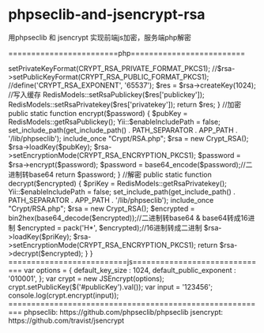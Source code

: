 # phpseclib-and-jsencrypt-rsa


用phpseclib 和 jsencrypt 实现前端js加密，服务端php解密

========================php=========================
<?php

class rsa {
    //生成RSA公钥和私钥
    public static function rsaCreate() {
        Yii::$enableIncludePath = false;
        set_include_path(get_include_path() . PATH_SEPARATOR . APP_PATH . '/lib/phpseclib');
        include_once "Crypt/RSA.php";
        $rsa = new Crypt_RSA();

        //$rsa->setPrivateKeyFormat(CRYPT_RSA_PRIVATE_FORMAT_PKCS1);
        //$rsa->setPublicKeyFormat(CRYPT_RSA_PUBLIC_FORMAT_PKCS1);
        //define('CRYPT_RSA_EXPONENT', '65537');
        $res = $rsa->createKey(1024);

        //写入缓存
        RedisModels::setRsaPublickey($res['publickey']);
        RedisModels::setRsaPrivatekey($res['privatekey']);

        return $res;
    }

    //加密
    public static function encrypt($password) {
        $pubKey = RedisModels::getRsaPublickey();

        Yii::$enableIncludePath = false;
        set_include_path(get_include_path() . PATH_SEPARATOR . APP_PATH . '/lib/phpseclib');
        include_once "Crypt/RSA.php";
        $rsa = new Crypt_RSA();

        $rsa->loadKey($pubKey);
        $rsa->setEncryptionMode(CRYPT_RSA_ENCRYPTION_PKCS1);

        $password = $rsa->encrypt($password);
        $password = base64_encode($password);//二进制转base64

        return $password;
    }

    //解密
    public static function decrypt($encrypted) {
        $priKey = RedisModels::getRsaPrivatekey();

        Yii::$enableIncludePath = false;
        set_include_path(get_include_path() . PATH_SEPARATOR . APP_PATH . '/lib/phpseclib');
        include_once "Crypt/RSA.php";
        $rsa = new Crypt_RSA();

        $encrypted = bin2hex(base64_decode($encrypted));//二进制转base64 & base64转成16进制
        $encrypted = pack('H*', $encrypted);//16进制转成二进制
        $rsa->loadKey($priKey);
        $rsa->setEncryptionMode(CRYPT_RSA_ENCRYPTION_PKCS1);

        return $rsa->decrypt($encrypted);
    }
}



==========================js==============================
var options = {
	default_key_size : 1024,
	default_public_exponent : '010001',
};
var crypt = new JSEncrypt(options);
crypt.setPublicKey($('#publicKey').val());

var input = '123456';
console.log(crypt.encrypt(input));



=========================================================
phpseclib: https://github.com/phpseclib/phpseclib
jsencrypt: https://github.com/travist/jsencrypt





